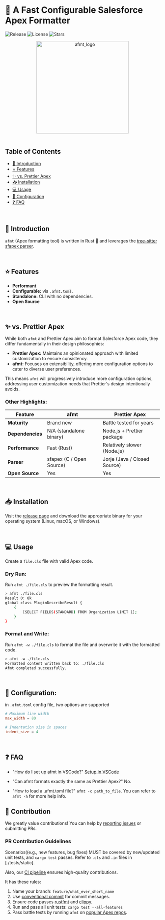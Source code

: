 # 🚀 A Fast Configurable Salesforce Apex Formatter

![Release](https://img.shields.io/github/v/release/xixiaofinland/afmt)
![License](https://img.shields.io/github/license/xixiaofinland/afmt)
![Stars](https://img.shields.io/github/stars/xixiaofinland/afmt?style=social)

<div align="center">
  <img src="https://github.com/user-attachments/assets/5cf08fdb-aaa2-4556-83d7-2e9d2a99f86f" alt="afmt_logo" width="300"/>
</div>
<br>

## Table of Contents
- [📘 Introduction](#-introduction)
- [⭐ Features](#-features)
- [✨ vs. Prettier Apex](#-vs-prettier-apex)
- [📥 Installation](#-installation)
- [💻 Usage](#-usage)
- [🔧 Configuration](#-configuration)
- [❓ FAQ](#-faq)

<br>

## 📘 Introduction

`afmt` (Apex formatting tool) is written in Rust 🦀 and leverages the [tree-sitter sfapex parser](https://github.com/aheber/tree-sitter-sfapex).

<br>

## ⭐ Features

- **Performant**
- **Configurable:** via `.afmt.toml`.
- **Standalone:** CLI with no dependencies.
- **Open Source**

<br>

## ✨ vs. Prettier Apex

While both `afmt` and Prettier Apex aim to format Salesforce Apex code, they differ fundamentally in their design philosophies:

- **Prettier Apex:** Maintains an opinionated approach with limited customization to ensure consistency.
- **afmt:** Focuses on extensibility, offering more configuration options to cater to diverse user preferences.

This means `afmt` will progressively introduce more configuration options, addressing user customization needs that Prettier's design intentionally avoids.

### Other Highlights:

| Feature          | afmt                      | Prettier Apex               |
|------------------|---------------------------|-----------------------------|
| **Maturity**     | Brand new                 | Battle tested for years     |
| **Dependencies** | N/A (standalone binary)   | Node.js + Prettier package  |
| **Performance**  | Fast (Rust)               | Relatively slower (Node.js) |
| **Parser**       | sfapex (C / Open Source)  | Jorje (Java / Closed Source)|
| **Open Source**  | Yes                       | Yes                         |
<br>

## 📥 Installation

Visit the [release page](https://github.com/xixiaofinland/afmt/releases/latest) and download the appropriate binary for your operating system (Linux, macOS, or Windows).

<br>

## 💻 Usage

Create a `file.cls` file with valid Apex code.

### Dry Run:

Run `afmt ./file.cls` to preview the formatting result.

```bash
> afmt ./file.cls
Result 0: Ok
global class PluginDescribeResult {
    {
        [SELECT FIELDS(STANDARD) FROM Organization LIMIT 1];
    }
}
```

### Format and Write:

Run `afmt -w ./file.cls` to format the file and overwrite it with the
   formatted code.

```bash
> afmt -w ./file.cls
Formatted content written back to: ./file.cls
Afmt completed successfully.
```
<br>

## 🔧 Configuration:

in `.afmt.toml` config file, two options are supported

```toml
# Maximum line width
max_width = 80

# Indentation size in spaces
indent_size = 4
```

<br>

## ❓ FAQ

- "How do I set up afmt in VSCode?"
[Setup in VSCode](./md/VSCode_Setup.md)

- "Can afmt formats exactly the same as Prettier Apex?"
No.

- "How to load a .afmt.toml file?"
`afmt -c path_to_file`. You can refer to `afmt -h` for more help info.

## 🤝 Contribution

We greatly value contributions! You can help by [reporting issues](https://github.com/xixiaofinland/afmt/issues) or submitting
PRs.

### PR Contribution Guidelines

Scenarios((e.g., new features, bug fixes) MUST be covered by new/updated unit tests, and `cargo test` passes.
Refer to `.cls` and `.in` files in [./tests/static].

Also, our [CI pipeline](.github/workflows/pr-ci-merge-main.yml) ensures high-quality contributions.

It has these rules:

1. Name your branch: `feature/what_ever_short_name`
2. Use [conventional commit](https://www.conventionalcommits.org/en/v1.0.0/#summary) for commit messages.
3. Ensure code passes [rustfmt](https://github.com/rust-lang/rustfmt) and [clippy](https://github.com/rust-lang/rust-clippy).
4. Run and pass all unit tests: `cargo test --all-features`
5. Pass battle tests by running `afmt` on [popular Apex repos](./tests/battle_test/repos.txt).
